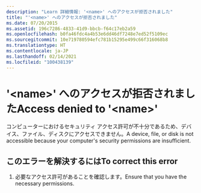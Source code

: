 ```yaml
---
description: "Learn 詳細情報: '<name>' へのアクセスが拒否されました"
title: "'<name>' へのアクセスが拒否されました"
ms.date: 07/20/2015
ms.assetid: 196c7286-4833-41d9-bbcb-f64c17eb2a59
ms.openlocfilehash: b0fa46fdc4a4b53e6dd46df7248e7ed52f5109ec
ms.sourcegitcommit: 10e719780594efc781b15295e499c66f316068b8
ms.translationtype: HT
ms.contentlocale: ja-JP
ms.lasthandoff: 02/14/2021
ms.locfileid: "100438139"
---
```

# <a name="access-denied-to-name"></a><span data-ttu-id="0dfd2-103">'\<name>' へのアクセスが拒否されました</span><span class="sxs-lookup"><span data-stu-id="0dfd2-103">Access denied to '\<name>'</span></span>

<span data-ttu-id="0dfd2-104">コンピューターにおけるセキュリティ アクセス許可が不十分であるため、デバイス、ファイル、ディスクにアクセスできません。</span><span class="sxs-lookup"><span data-stu-id="0dfd2-104">A device, file, or disk is not accessible because your computer's security permissions are insufficient.</span></span>  
  
## <a name="to-correct-this-error"></a><span data-ttu-id="0dfd2-105">このエラーを解決するには</span><span class="sxs-lookup"><span data-stu-id="0dfd2-105">To correct this error</span></span>  
  
1. <span data-ttu-id="0dfd2-106">必要なアクセス許可があることを確認します。</span><span class="sxs-lookup"><span data-stu-id="0dfd2-106">Ensure that you have the necessary permissions.</span></span>  
